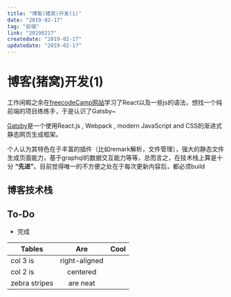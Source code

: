 ```yaml
---
title: "博客(猪窝)开发(1)"
date: "2019-02-17"
tag: "前端"
link: "20190217"
createdate: "2019-02-17"
updatedate: "2019-02-17"
---
```


# 博客(猪窝)开发(1)

工作闲暇之余在[freecodeCamp网站](https://learn.freecodecamp.org/)学习了React以及一些js的语法，想找一个纯前端的项目练练手，于是认识了Gatsby~

[Gatsby](https://www.gatsbyjs.org/)是一个使用React.js , Webpack , modern JavaScript and CSS的渐进式静态网页生成框架。

个人认为其特色在于丰富的插件（比如remark解析，文件管理），强大的静态文件生成页面能力，基于graphql的数据交互能力等等，总而言之，在技术栈上算是十分 **“先进”**。目前觉得唯一的不方便之处在于每次更新内容后，都必须build

## 博客技术栈


## To-Do

- 完成

| Tables        | Are           | Cool  |
| ------------- |:-------------:| -----:|
| col 3 is      | right-aligned |  |
| col 2 is      | centered      |    |
| zebra stripes | are neat      |     |






